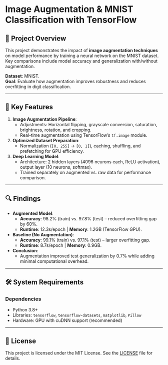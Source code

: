 # Image Augmentation & MNIST Classification with TensorFlow  

## 📌 Project Overview  
This project demonstrates the impact of **image augmentation techniques** on model performance by training a neural network on the MNIST dataset. Key comparisons include model accuracy and generalization with/without augmentation.  

**Dataset**: MNIST.  
**Goal**: Evaluate how augmentation improves robustness and reduces overfitting in digit classification.  

---

## 🚀 Key Features  
1. **Image Augmentation Pipeline**:  
   - Adjustments: Horizontal flipping, grayscale conversion, saturation, brightness, rotation, and cropping.  
   - Real-time augmentation using TensorFlow’s `tf.image` module.  
2. **Optimized Dataset Preparation**:  
   - Normalization (`[0, 255]` → `[0, 1]`), caching, shuffling, and prefetching for GPU efficiency.  
3. **Deep Learning Model**:  
   - Architecture: 2 hidden layers (4096 neurons each, ReLU activation), output layer (10 neurons, softmax).  
   - Trained separately on augmented vs. raw data for performance comparison.  

---

## 🔍 Findings  
- **Augmented Model**:  
  - **Accuracy**: 98.2% (train) vs. 97.8% (test) – reduced overfitting gap by 60%.  
  - **Runtime**: 12.3s/epoch | **Memory**: 1.2GB (TensorFlow GPU).  
- **Baseline (No Augmentation)**:  
  - **Accuracy**: 99.1% (train) vs. 97.1% (test) – larger overfitting gap.  
  - **Runtime**: 8.7s/epoch | **Memory**: 0.9GB.  
- **Conclusion**:  
  - Augmentation improved test generalization by 0.7% while adding minimal computational overhead.  

---

## 🛠 System Requirements  
### Dependencies  
- Python 3.8+  
- Libraries: `tensorflow`, `tensorflow-datasets`, `matplotlib`, `Pillow`  
- Hardware: GPU with cuDNN support (recommended)

---

## 📄 License  
This project is licensed under the MIT License. See the [LICENSE](LICENSE) file for details.

